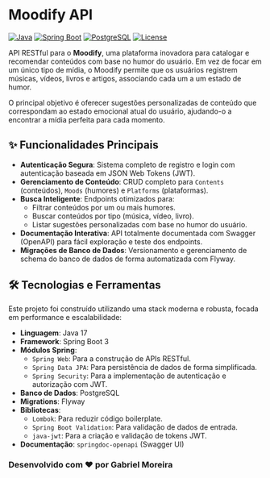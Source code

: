 # Moodify API

[![Java](https://img.shields.io/badge/Java-17-blue.svg)](https://www.java.com)
[![Spring Boot](https://img.shields.io/badge/Spring%20Boot-3.x-brightgreen.svg)](https://spring.io/projects/spring-boot)
[![PostgreSQL](https://img.shields.io/badge/PostgreSQL-14-blue.svg)](https://www.postgresql.org/)
[![License](https://img.shields.io/badge/GitHub-GPL--3.0-informational)](https://www.gnu.org/licenses/gpl-3.0.html)

API RESTful para o **Moodify**, uma plataforma inovadora para catalogar e recomendar conteúdos com base no humor do usuário. Em vez de focar em um único tipo de mídia, o Moodify permite que os usuários registrem músicas, vídeos, livros e artigos, associando cada um a um estado de humor.

O principal objetivo é oferecer sugestões personalizadas de conteúdo que correspondam ao estado emocional atual do usuário, ajudando-o a encontrar a mídia perfeita para cada momento.

## ✨ Funcionalidades Principais

- **Autenticação Segura**: Sistema completo de registro e login com autenticação baseada em JSON Web Tokens (JWT).
- **Gerenciamento de Conteúdo**: CRUD completo para `Contents` (conteúdos), `Moods` (humores) e `Platforms` (plataformas).
- **Busca Inteligente**: Endpoints otimizados para:
  - Filtrar conteúdos por um ou mais humores.
  - Buscar conteúdos por tipo (música, vídeo, livro).
  - Listar sugestões personalizadas com base no humor do usuário.
- **Documentação Interativa**: API totalmente documentada com Swagger (OpenAPI) para fácil exploração e teste dos endpoints.
- **Migrações de Banco de Dados**: Versionamento e gerenciamento de schema do banco de dados de forma automatizada com Flyway.

## 🛠️ Tecnologias e Ferramentas

Este projeto foi construído utilizando uma stack moderna e robusta, focada em performance e escalabilidade:

- **Linguagem**: Java 17
- **Framework**: Spring Boot 3
- **Módulos Spring**:
  - `Spring Web`: Para a construção de APIs RESTful.
  - `Spring Data JPA`: Para persistência de dados de forma simplificada.
  - `Spring Security`: Para a implementação de autenticação e autorização com JWT.
- **Banco de Dados**: PostgreSQL
- **Migrations**: Flyway
- **Bibliotecas**:
  - `Lombok`: Para reduzir código boilerplate.
  - `Spring Boot Validation`: Para validação de dados de entrada.
  - `java-jwt`: Para a criação e validação de tokens JWT.
- **Documentação**: `springdoc-openapi` (Swagger UI)

### Desenvolvido com ❤️ por Gabriel Moreira
